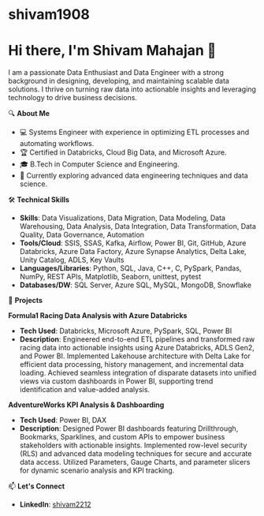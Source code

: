 # shivam1908
# Hi there, I'm Shivam Mahajan 👋

I am a passionate Data Enthusiast and Data Engineer with a strong background in designing, developing, and maintaining scalable data solutions. I thrive on turning raw data into actionable insights and leveraging technology to drive business decisions.

🔍 **About Me**
- 💻 Systems Engineer with experience in optimizing ETL processes and automating workflows.
- 🏆 Certified in Databricks, Cloud Big Data, and Microsoft Azure.
- 🎓 B.Tech in Computer Science and Engineering.
- 🌱 Currently exploring advanced data engineering techniques and data science.

🛠️ **Technical Skills**
- **Skills**: Data Visualizations, Data Migration, Data Modeling, Data Warehousing, Data Analysis, Data Integration, Data Transformation, Data Quality, Data Governance, Automation
- **Tools/Cloud**: SSIS, SSAS, Kafka, Airflow, Power BI, Git, GitHub, Azure Databricks, Azure Data Factory, Azure Synapse Analytics, Delta Lake, Unity Catalog, ADLS, Key Vaults
- **Languages/Libraries**: Python, SQL, Java, C++, C, PySpark, Pandas, NumPy, REST APIs, Matplotlib, Seaborn, unittest, pytest
- **Databases/DW**: SQL Server, Azure SQL, MySQL, MongoDB, Snowflake

🚀 **Projects**

**Formula1 Racing Data Analysis with Azure Databricks**
- **Tech Used**: Databricks, Microsoft Azure, PySpark, SQL, Power BI
- **Description**: Engineered end-to-end ETL pipelines and transformed raw racing data into actionable insights using Azure Databricks, ADLS Gen2, and Power BI. Implemented Lakehouse architecture with Delta Lake for efficient data processing, history management, and incremental data loading. Achieved seamless integration of disparate datasets into unified views via custom dashboards in Power BI, supporting trend identification and value-added analysis.

**AdventureWorks KPI Analysis & Dashboarding**
- **Tech Used**: Power BI, DAX
- **Description**: Designed Power BI dashboards featuring Drillthrough, Bookmarks, Sparklines, and custom APIs to empower business stakeholders with actionable insights. Implemented row-level security (RLS) and advanced data modeling techniques for secure and accurate data access. Utilized Parameters, Gauge Charts, and parameter slicers for dynamic scenario analysis and KPI tracking.

📫 **Let's Connect**
- **LinkedIn**: [shivam2212](https://www.linkedin.com/in/shivam2212/)

